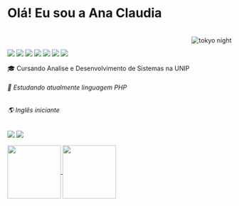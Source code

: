 # Olá! Eu sou a Ana Claudia
 
 <div style="display: inline_block"><br>
  <img align="right" alt="tokyo night" src="https://onlinegiftools.com/images/examples-onlinegiftools/totoro.gif">
</div>
 
  ##
<div>
  <img src="https://img.shields.io/badge/CSS-239120?&style=for-the-badge&logo=css3&logoColor=white">
  <img src="https://img.shields.io/badge/HTML5-E34F26?style=for-the-badge&logo=html5&logoColor=white">
  <img src="https://img.shields.io/badge/PHP-777BB4?style=for-the-badge&logo=php&logoColor=white">
  <img src="https://img.shields.io/badge/Laravel-FF2D20?style=for-the-badge&logo=laravel&logoColor=white">
  <img src="https://img.shields.io/badge/Bootstrap-563D7C?style=for-the-badge&logo=bootstrap&logoColor=white">
  <img src="https://img.shields.io/badge/JavaScript-F7DF1E?style=for-the-badge&logo=javascript&logoColor=black">
  <img src="https://img.shields.io/badge/Node.js-43853D?style=for-the-badge&logo=node.js&logoColor=white">
  
  🎓 Cursando Analise e Desenvolvimento de Sistemas na UNIP <h6>
  🌱 Estudando atualmente linguagem PHP <h6>
  🌎 Inglês iniciante <h6>
  
</div>
  <div>

  <a href="https://www.linkedin.com/in/ana-claudia-de-castro-64b623182/" target="_blank"><img src="https://img.shields.io/badge/-LinkedIn-%230077B5?style=for-the-badge&logo=linkedin&logoColor=white" target="_blank"></a> 
     <a href="https://twitter.com/anaclaudiax_?s=09" target="_blank"><img src="https://img.shields.io/badge/Twitter-1DA1F2?style=for-the-badge&logo=twitter&logoColor=white" target="_blank"></a> 
    
  </div>
  <div>
  <a href="https://github.com/anaclaudia-cb">
   <img align="center" height="120em" src="https://github-readme-stats.vercel.app/api?username=anaclaudia-cb&show_icons=true&theme=radical&include_all_commits=true&count_private=true"/> <img align="center" height="120em" src="https://github-readme-stats.vercel.app/api/top-langs/?username=anaclaudia-cb&layout=compact&langs_count=7&theme=radical"/>
</div>

  

  

